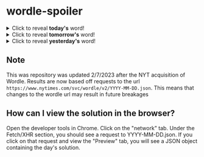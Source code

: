 # wordle-spoiler

<details>
  <summary>Click to reveal <b>today's</b> word!</summary>
  <br>
  <b> cream </b>
</details>

<details>
  <summary>Click to reveal <b>tomorrow's</b> word!</summary>
  <br>
  <b> otter </b>
</details>

<details>
  <summary>Click to reveal <b>yesterday's</b> word!</summary>
  <br>
  <b> clove </b>
</details>

## Note
This was repository was updated 2/7/2023 after the NYT acquisition of Wordle. Results are now based off requests to the url `https://www.nytimes.com/svc/wordle/v2/YYYY-MM-DD.json`. This means that changes to the wordle url may result in future breakages

## How can I view the solution in the browser?
Open the developer tools in Chrome. Click on the "network" tab. Under the Fetch/XHR section, you should see a request to YYYY-MM-DD.json. If you click on that request and view the "Preview" tab, you will see a JSON object containing the day's solution.